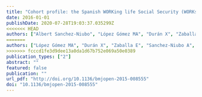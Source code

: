 ```yaml
---
title: "Cohort profile: the Spanish WORKing life Social Security (WORKss) cohort study."
date: 2016-01-01
publishDate: 2020-07-28T19:03:37.035299Z
<<<<<<< HEAD
authors: ["Albert Sanchez-Niubo", "López Gómez MA", "Durán X", "Zaballa E", "Sanchez-Niubo A", "Delclos GL", "Benavides FG"]
=======
authors: ["López Gómez MA", "Durán X", "Zaballa E", "Sanchez-Niubo A", "Delclos GL", "Benavides FG"]
>>>>>>> fcccd1fe3d9dee13a0da1d67b752e069a50e0389
publication_types: ["2"]
abstract: ""
featured: false
publication: ""
url_pdf: "http://doi.org/10.1136/bmjopen-2015-008555"
doi: "10.1136/bmjopen-2015-008555"
---
```


